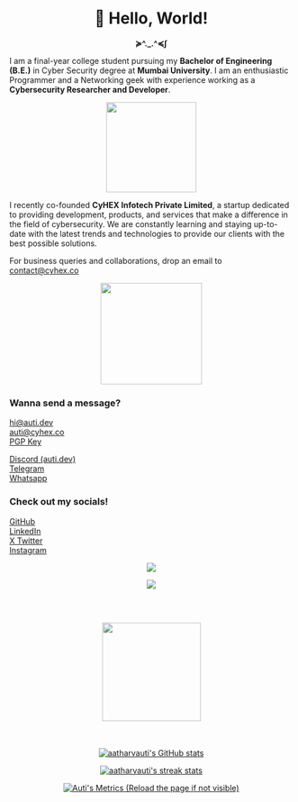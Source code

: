 <h1 align=center> <b> 👋  Hello, World! </b> </h1>

<p align=center> <b> ≽^._.^≼∫ </b> </p>

I am a final-year college student pursuing my **Bachelor of Engineering (B.E.)** in Cyber Security degree at **Mumbai University**. I am an enthusiastic Programmer and a Networking geek with experience working as a **Cybersecurity Researcher and Developer**.

<p align="center"><img src="https://media3.giphy.com/media/j0HjChGV0J44KrrlGv/giphy.gif" height="160"> </p>

I recently co-founded **CyHEX Infotech Private Limited**, a startup dedicated to providing development, products, and services that make a difference in the field of cybersecurity. We are constantly learning and staying up-to-date with the latest trends and technologies to provide our clients with the best possible solutions. 

For business queries and collaborations, drop an email to [contact@cyhex.co](mailto:contact@cyhex.co)

<p align="center"><img src="https://media4.giphy.com/media/YYQ6sw8jt2HRxX4uVi/giphy.gif" height="180"></p>

### Wanna send a message?

[hi@auti.dev](mailto:hi@auti.dev)  
[auti@cyhex.co](mailto:auti@cyhex.co)  
[PGP Key](../auti.pub)

[Discord (auti.dev)](https://discordapp.com/channels/@me/631478564411146262/)  
[Telegram](https://t.me/aatharvauti)  
[Whatsapp](https://wa.me/+918452861970)

### Check out my socials!

[GitHub](https://github.com/aatharvauti)  
[LinkedIn](https://linkedin.com/in/auti)  
[X Twitter](https://x.com/aatharvauti)  
[Instagram](https://instagram.com/aatharvauti)


<p align="center">
<img src="https://skillicons.dev/icons?i=python,go,bash,javascript,nodejs,electron,firebase,express,react,scss,c,java&perline=6">
</p>


<p align="center">
<a href="#">
<img src="https://skillicons.dev/icons?i=git,docker,kubernetes,django,fastapi,tensorflow,gcp,aws,azure,mysql,graphql,redis,mongodb,linux,arduino,raspberrypi&perline=8">
</a>
</p>

⠀
<h2 align="center"><img src="https://i.giphy.com/media/uMg1wT2x01jBOMk2SS/200.webp" width="175"> </h2>
⠀
⠀
<p align="center">
<a href="#">
<img src="https://github-readme-stats.vercel.app/api?username=aatharvauti&show_icons=true&hide=&count_private=true&title_color=3382ed&text_color=ffffff&icon_color=3382ed&bg_color=0D1117&hide_border=true&show_icons=true" alt="aatharvauti's GitHub stats" />
</a>
</p>


<p align="center">
<a href="#">
<img src="https://streak-stats.demolab.com/?user=aatharvauti&stroke=ffffff&background=0D1117&ring=3382ed&fire=3382ed&currStreakNum=ffffff&currStreakLabel=3382ed&sideNums=ffffff&sideLabels=ffffff&dates=ffffff&hide_border=true" alt="aatharvauti's streak stats" />
</a>
</p>



<p align="center">
<a href="#">
<img src="https://metrics.lecoq.io/aatharvauti?template=classic&isocalendar=1&languages=1&lines=1&stars=1&followup=1&people=1&repositories=1&tweets=1&base=header%2C%20activity%2C%20community%2C%20repositories%2C%20metadata&base.indepth=false&base.hireable=false&base.skip=false&repositories.batch=100&repositories.forks=false&repositories.affiliations=owner&isocalendar=false&isocalendar.duration=half-year&languages=false&languages.ignored=html&languages.limit=8&languages.threshold=0%25&languages.other=true&languages.colors=github&languages.sections=most-used&languages.indepth=false&languages.analysis.timeout=15&languages.categories=markup%2C%20programming&languages.recent.categories=markup%2C%20programming&languages.recent.load=300&languages.recent.days=14&lines=false&lines.sections=base&lines.repositories.limit=4&lines.history.limit=1&stars=false&stars.limit=4&followup=false&followup.sections=repositories&followup.indepth=false&followup.archived=true&people=false&people.limit=24&people.identicons=false&people.identicons.hide=true&people.size=28&people.types=followers%2C%20following&people.thanks=mihir-m024%2C%20Dhruvil10%2C%20Vivek-mishra-2002%2C%20optimistic-ninja9090&people.shuffle=false&repositories=false&repositories.featured=python%2C%20dotfiles%2C%20resume%2C%20portfolio&repositories.pinned=0&repositories.starred=0&repositories.random=0&repositories.order=featured%2C%20pinned%2C%20starred%2C%20random&tweets=false&tweets.user=aatharvauti&tweets.attachments=false&tweets.limit=3&config.timezone=America%2FNew_York" alt="Auti's Metrics (Reload the page if not visible)">
</a>

</p>
